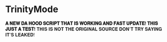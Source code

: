 # TrinityMode
**𝐀 𝐍𝐄𝐖 𝐃𝐀 𝐇𝐎𝐎𝐃 𝐒𝐂𝐑𝐈𝐏𝐓 𝐓𝐇𝐀𝐓 𝐈𝐒 𝐖𝐎𝐑𝐊𝐈𝐍𝐆 𝐀𝐍𝐃 𝐅𝐀𝐒𝐓 𝐔𝐏𝐃𝐀𝐓𝐄! 𝐓𝐇𝐈𝐒 𝐉𝐔𝐒𝐓 𝐀 𝐓𝐄𝐒𝐓!**
𝐓𝐇𝐈𝐒 𝐈𝐒 𝐍𝐎𝐓 𝐓𝐇𝐄 𝐎𝐑𝐈𝐆𝐈𝐍𝐀𝐋 𝐒𝐎𝐔𝐑𝐂𝐄 𝐃𝐎𝐍'𝐓 𝐓𝐑𝐘 𝐒𝐀𝐘𝐈𝐍𝐆 𝐈𝐓'𝐒 𝐋𝐄𝐀𝐊𝐄𝐃!
